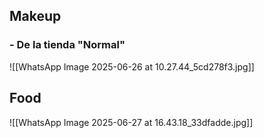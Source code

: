 
## Makeup

### - De la tienda "Normal"
![[WhatsApp Image 2025-06-26 at 10.27.44_5cd278f3.jpg]]

## Food

![[WhatsApp Image 2025-06-27 at 16.43.18_33dfadde.jpg]]